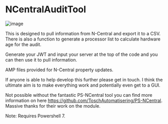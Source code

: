 # NCentralAuditTool

![image](https://user-images.githubusercontent.com/1890606/158362984-86e4989e-09fc-40fd-a52c-d389f99c0295.png)

This is designed to pull information from N-Central and export it to a CSV. There is also a function to generate a processor list to calculate hardware age for the audit.

Generate your JWT and input your server at the top of the code and you can then use it to pull information.

AMP files provided for N-Central property updates.

If anyone is able to help develop this further please get in touch. I think the ultimate aim is to make everything work and potentially even get to a GUI.

Not possible without the fantastic PS-NCentral tool you can find more information on here https://github.com/ToschAutomatisering/PS-NCentral. Massive thanks for their work on the module.

Note: Requires Powershell 7.
